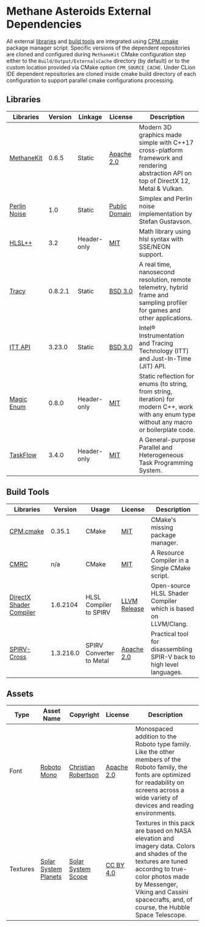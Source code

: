 # Methane Asteroids External Dependencies

All external [libraries](#libraries) and [build tools](#build-tools)
are integrated using [CPM.cmake](https://github.com/cpm-cmake/CPM.cmake) package manager script.
Specific versions of the dependent repositories are cloned and configured
during `MethaneKit` CMake configuration step either to the `Build/Output/ExternalsCache` directory (by default)
or to the custom location provided via CMake option `CPM_SOURCE_CACHE`.
Under CLion IDE dependent repositories are cloned inside cmake build directory of each configuration 
to support parallel cmake configurations processing.

## Libraries

| Libraries                                                  | Version | Linkage     | License                                                                                   | Description                                                                                                                                    |
|------------------------------------------------------------|---------|-------------|-------------------------------------------------------------------------------------------|------------------------------------------------------------------------------------------------------------------------------------------------|
| [MethaneKit](https://github.com/MethanePowered/MethaneKit) | 0.6.5   | Static      | [Apache 2.0](https://github.com/MethanePowered/MethaneKit/blob/master/LICENSE)            | Modern 3D graphics made simple with C++17 cross-platform framework and rendering abstraction API on top of DirectX 12, Metal & Vulkan.         |
| [Perlin Noise](https://github.com/stegu/perlin-noise/)     | 1.0     | Static      | [Public Domain](https://github.com/stegu/perlin-noise/blob/master/LICENSE.md)             | Simplex and Perlin noise implementation by Stefan Gustavson.                                                                                   |
| [HLSL++](https://github.com/redorav/hlslpp)                | 3.2     | Header-only | [MIT](https://github.com/MethanePowered/HLSLpp/blob/master/LICENSE)                       | Math library using hlsl syntax with SSE/NEON support.                                                                                          |
| [Tracy](https://github.com/wolfpld/tracy)                  | 0.8.2.1 | Static            | [BSD 3.0](https://github.com/wolfpld/tracy/blob/master/LICENSE)                     | A real time, nanosecond resolution, remote telemetry, hybrid frame and sampling profiler for games and other applications.                     |
| [ITT API](https://github.com/intel/ittapi)                 | 3.23.0  | Static      | [BSD 3.0](https://github.com/MethanePowered/IttApi/blob/master/LICENSES/BSD-3-Clause.txt) | Intel® Instrumentation and Tracing Technology (ITT) and Just-In-Time (JIT) API.                                                                |
| [Magic Enum](https://github.com/Neargye/magic_enum)        | 0.8.0   | Header-only | [MIT](https://github.com/Neargye/magic_enum/blob/master/LICENSE)                          | Static reflection for enums (to string, from string, iteration) for modern C++, work with any enum type without any macro or boilerplate code. |
| [TaskFlow](https://github.com/taskflow/taskflow)           | 3.4.0   | Header-only | [MIT](https://github.com/taskflow/taskflow/blob/master/LICENSE)                           | A General-purpose Parallel and Heterogeneous Task Programming System.                                                                          |

## Build Tools

| Libraries                                                                     | Version   | Usage                    | License                                                                                  | Description                                                           |
|-------------------------------------------------------------------------------|-----------|--------------------------|------------------------------------------------------------------------------------------|-----------------------------------------------------------------------|
| [CPM.cmake](https://github.com/cpm-cmake/CPM.cmake)                           | 0.35.1    | CMake                    | [MIT](https://github.com/cpm-cmake/CPM.cmake/blob/master/LICENSE)                        | CMake's missing package manager.                                      |
| [CMRC](https://github.com/vector-of-bool/cmrc)                                | n/a       | CMake                    | [MIT](https://github.com/vector-of-bool/cmrc/blob/master/LICENSE.txt)                    | A Resource Compiler in a Single CMake script.                         |
| [DirectX Shader Compiler](https://github.com/microsoft/DirectXShaderCompiler) | 1.6.2104  | HLSL Compiler to SPIRV   | [LLVM Release](https://github.com/microsoft/DirectXShaderCompiler/blob/main/LICENSE.TXT) | Open-source HLSL Shader Compiler which is based on LLVM/Clang.        |
| [SPIRV-Cross](https://github.com/KhronosGroup/SPIRV-Cross)                    | 1.3.216.0 | SPIRV Converter to Metal | [Apache 2.0](https://github.com/KhronosGroup/SPIRV-Cross/blob/master/LICENSE)            | Practical tool for disassembling SPIR-V back to high level languages. |

## Assets

| Type     | Asset Name                                                         | Copyright                                              | License                                                   | Description                                                                                                                                                                                                                                                             |
|----------|--------------------------------------------------------------------|--------------------------------------------------------|-----------------------------------------------------------|-------------------------------------------------------------------------------------------------------------------------------------------------------------------------------------------------------------------------------------------------------------------------|
| Font     | [Roboto Mono](https://fonts.google.com/specimen/Roboto+Mono)       | [Christian Robertson](http://christianrobertson.com/)  | [Apache 2.0](http://www.apache.org/licenses/)             | Monospaced addition to the Roboto type family. Like the other members of the Roboto family, the fonts are optimized for readability on screens across a wide variety of devices and reading environments.                                                               |
| Textures | [Solar System Planets](https://www.solarsystemscope.com/textures/) | [Solar System Scope](https://www.solarsystemscope.com) | [CC BY 4.0](https://creativecommons.org/licenses/by/4.0/) | Textures in this pack are based on NASA elevation and imagery data. Colors and shades of the textures are tuned accordng to true-color photos made by Messenger, Viking and Cassini spacecrafts, and, of course, the Hubble Space Telescope.                            |
